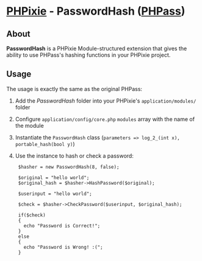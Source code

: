 [PHPixie](http://www.phpixie.com) - PasswordHash ([PHPass](http://www.openwall.com/phpass/))
=====================
About
---------------
**PasswordHash** is a PHPixie Module-structured extension that gives the ability to use PHPass's hashing functions
in your PHPixie project.

Usage
---------------
The usage is exactly the same as the original PHPass:

1. Add the *PasswordHash* folder into your PHPixie's `application/modules/` folder
2. Configure `application/config/core.php` `modules` array with the name of the module
3. Instantiate the `PasswordHash` class (`parameters => log_2_(int x), portable_hash(bool y)`)
4. Use the instance to hash or check a password:

        $hasher = new PasswordHash(8, false);
        
        $original = "hello world";
        $original_hash = $hasher->HashPassword($original);
        
        $userinput = "hello world";
        
        $check = $hasher->CheckPassword($userinput, $original_hash);
        
        if($check)
        {
          echo "Password is Correct!";
        }
        else
        {
          echo "Password is Wrong! :(";
        }
